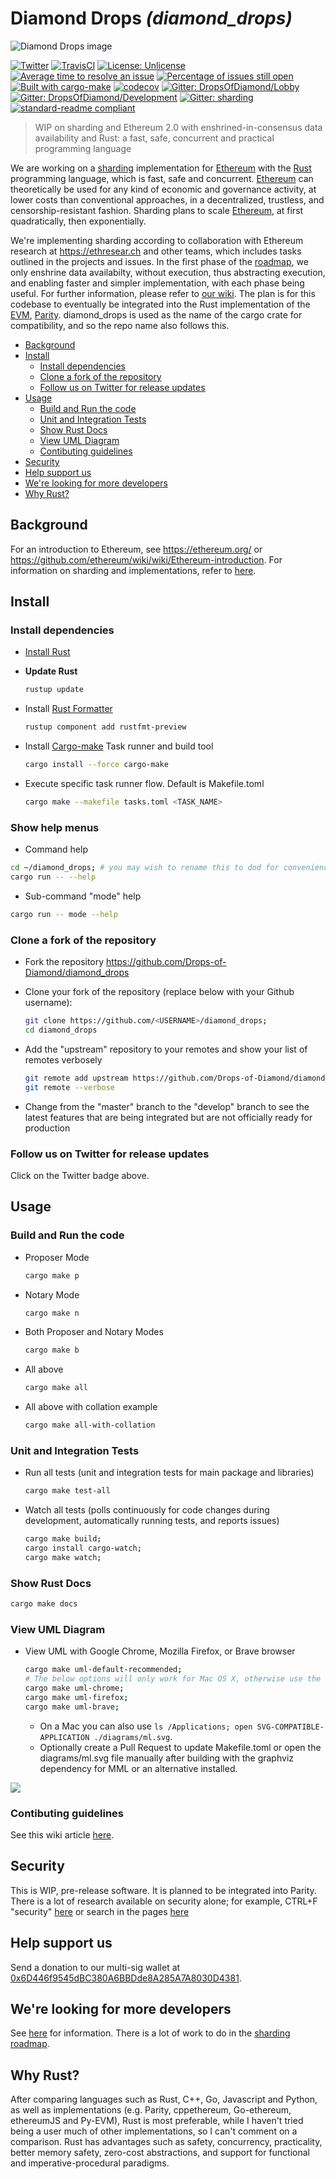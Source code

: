 # Diamond Drops _(diamond_drops)_
![Diamond Drops image](https://raw.githubusercontent.com/Drops-of-Diamond/diamond_drops/develop/images/diamond_drops.png)

[![Twitter](https://img.shields.io/twitter/follow/DropsofDiamond.svg?style=social)](https://twitter.com/DropsOfDiamond)
[![TravisCI](https://img.shields.io/travis/Drops-of-Diamond/diamond_drops/master.svg)](https://travis-ci.org/Drops-of-Diamond/diamond_drops)
[![License: Unlicense](https://img.shields.io/badge/License-Unlicense-lightgrey.svg)](https://github.com/Drops-of-Diamond/diamond_drops/blob/master/LICENSE)
[![Average time to resolve an issue](http://isitmaintained.com/badge/resolution/Drops-of-Diamond/diamond_drops.svg)](http://isitmaintained.com/project/Drops-of-Diamond/diamond_drops "Average time to resolve an issue")
[![Percentage of issues still open](http://isitmaintained.com/badge/open/Drops-of-Diamond/diamond_drops.svg)](http://isitmaintained.com/project/Drops-of-Diamond/diamond_drops "Percentage of issues still open")
[![Built with cargo-make](https://sagiegurari.github.io/cargo-make/assets/badges/cargo-make.svg)](https://sagiegurari.github.io/cargo-make)
[![codecov](https://codecov.io/gh/Drops-of-Diamond/diamond_drops/branch/master/graph/badge.svg)](https://codecov.io/gh/Drops-of-Diamond/diamond_drops)
[![Gitter: DropsOfDiamond/Lobby](https://img.shields.io/badge/gitter-Drops%20of%20Diamond/Lobby-4AB495.svg)](https://gitter.im/Drops-of-Diamond/Lobby)
[![Gitter: DropsOfDiamond/Development](https://img.shields.io/badge/gitter-Drops%20of%20Diamond/Development-4AB495.svg)](https://gitter.im/Drops-of-Diamond/Development)
[![Gitter: sharding](https://img.shields.io/badge/gitter-sharding-4AB495.svg)](https://gitter.im/ethereum/sharding)
[![standard-readme compliant](https://img.shields.io/badge/readme%20style-standard-brightgreen.svg?style=flat-square)](https://github.com/RichardLitt/standard-readme)

> WIP on sharding and Ethereum 2.0 with enshrined-in-consensus data availability and Rust: a fast, safe, concurrent and practical programming language

We are working on a [sharding](https://github.com/ethereum/wiki/wiki/Sharding-introduction-R&D-compendium) implementation for [Ethereum](https://ethereum.org) with the [Rust](https://www.rust-lang.org/en-US/) programming language, which is fast, safe and concurrent. [Ethereum](https://github.com/ethereum/wiki/wiki/White-Paper) can theoretically be used for any kind of economic and governance activity, at lower costs than conventional approaches, in a decentralized, trustless, and censorship-resistant fashion. Sharding plans to scale [Ethereum](https://github.com/ethereum/wiki/wiki/Ethereum-introduction), at first quadratically, then exponentially.

We're implementing sharding according to collaboration with Ethereum research at https://ethresear.ch and other teams, which includes tasks outlined in the projects and issues. In the first phase of the [roadmap](https://github.com/ethereum/wiki/wiki/Sharding-roadmap), we only enshrine data availabilty, without execution, thus abstracting execution, and enabling faster  and simpler implementation, with each phase being useful. For further information, please refer to [our wiki](https://github.com/Drops-of-Diamond/diamond_drops/wiki). The plan is for this codebase to eventually be integrated into the Rust implementation of the [EVM](https://github.com/ethereum/wiki/wiki/Ethereum-Virtual-Machine-(EVM)-Awesome-List), [Parity](https://github.com/paritytech/parity). diamond_drops is used as the name of the cargo crate for compatibility, and so the repo name also follows this.

<!-- START doctoc generated TOC please keep comment here to allow auto update -->
<!-- DON'T EDIT THIS SECTION, INSTEAD RE-RUN doctoc TO UPDATE -->

- [Background](#background)
- [Install](#install)
  - [Install dependencies](#install-dependencies)
  - [Clone a fork of the repository](#clone-a-fork-of-the-repository)
  - [Follow us on Twitter for release updates](#follow-us-on-twitter-for-release-updates)
- [Usage](#usage)
  - [Build and Run the code](#build-and-run-the-code)
  - [Unit and Integration Tests](#unit-and-integration-tests)
  - [Show Rust Docs](#show-rust-docs)
  - [View UML Diagram](#view-uml-diagram)
  - [Contibuting guidelines](#contibuting-guidelines)
- [Security](#security)
- [Help support us](#help-support-us)
- [We're looking for more developers](#were-looking-for-more-developers)
- [Why Rust?](#why-rust)

<!-- END doctoc generated TOC please keep comment here to allow auto update -->

## Background

For an introduction to Ethereum, see https://ethereum.org/ or https://github.com/ethereum/wiki/wiki/Ethereum-introduction. For information on sharding and implementations, refer to [here](https://github.com/ethereum/wiki/wiki/Sharding-introduction-and-implementations).

## Install

### Install dependencies

  * [Install Rust](https://github.com/rust-lang/book/blob/master/2018-edition/src/ch01-01-installation.md)

  * **Update Rust**
    ```bash
    rustup update
    ```

  * Install [Rust Formatter](https://github.com/rust-lang-nursery/rustfmt)
    ```bash
    rustup component add rustfmt-preview
    ```

  * Install [Cargo-make](https://github.com/sagiegurari/cargo-make) Task runner and build tool
    ```bash
    cargo install --force cargo-make
    ```

  * Execute specific task runner flow. Default is Makefile.toml
    ```bash
    cargo make --makefile tasks.toml <TASK_NAME>
    ```
### Show help menus

* Command help
```bash
cd ~/diamond_drops; # you may wish to rename this to dod for convenience
cargo run -- --help
```

* Sub-command "mode" help
```bash
cargo run -- mode --help
```

### Clone a fork of the repository

  * Fork the repository https://github.com/Drops-of-Diamond/diamond_drops

  * Clone your fork of the repository (replace <USERNAME> below with your Github username):
    ```bash
    git clone https://github.com/<USERNAME>/diamond_drops;
    cd diamond_drops
    ```

  * Add the "upstream" repository to your remotes and show your list of remotes verbosely
    ```bash
    git remote add upstream https://github.com/Drops-of-Diamond/diamond_drops;
    git remote --verbose
    ```

  * Change from the "master" branch to the "develop" branch to see the latest features that are being integrated but are not officially ready for production
  
### Follow us on Twitter for release updates

Click on the Twitter badge above.

## Usage
### Build and Run the code

  * Proposer Mode
    ```bash
    cargo make p
    ```

  * Notary Mode
    ```bash
    cargo make n
    ```

  * Both Proposer and Notary Modes
    ```bash
    cargo make b
    ```
  
  * All above
    ```bash
    cargo make all
    ```

  * All above with collation example
    ```bash
    cargo make all-with-collation
    ```

### Unit and Integration Tests

  * Run all tests (unit and integration tests for main package and libraries) 
    ```bash
    cargo make test-all
    ```

  * Watch all tests (polls continuously for code changes during development, automatically running tests, and reports issues)
    ```bash
    cargo make build;
    cargo install cargo-watch;
    cargo make watch;
    ```

### Show Rust Docs

```bash
cargo make docs
```

### View UML Diagram

* View UML with Google Chrome, Mozilla Firefox, or Brave browser

    ```bash
    cargo make uml-default-recommended;
    # The below options will only work for Mac OS X, otherwise use the above.
    cargo make uml-chrome;
    cargo make uml-firefox;
    cargo make uml-brave;
    ```
  * On a Mac you can also use `ls /Applications; open SVG-COMPATIBLE-APPLICATION ./diagrams/ml.svg`.
  * Optionally create a Pull Request to update Makefile.toml or open the diagrams/ml.svg file manually after building with the graphviz dependency for MML or an alternative installed.

![](
https://raw.githubusercontent.com/Drops-of-Diamond/diamond_drops/develop/diagrams/ml.svg?sanitize=true)

### Contibuting guidelines

See this wiki article [here](https://github.com/Drops-of-Diamond/diamond_drops/wiki/Contributing-guidelines).

## Security

This is WIP, pre-release software. It is planned to be integrated into Parity. There is a lot of research available on security alone; for example, CTRL+F "security" [here](https://github.com/ethereum/wiki/wiki/Sharding-FAQ) or search in the pages [here](https://github.com/ethereum/wiki/wiki/Sharding-introduction-R&D-compendium#information)

## Help support us

Send a donation to our multi-sig wallet at [0x6D446f9545dBC380A6BBDde8A285A7A8030D4381](https://etherscan.io/address/0x6d446f9545dbc380a6bbdde8a285a7a8030d4381).

## We're looking for more developers

See [here](https://github.com/Drops-of-Diamond/diamond_drops/wiki/Introduction-and-onboarding-process-for-new-developers) for information. There is a lot of work to do in the [sharding roadmap](https://github.com/ethereum/wiki/wiki/Sharding-roadmap).

## Why Rust?

After comparing languages such as Rust, C++, Go, Javascript and Python, as well as implementations (e.g. Parity, cppethereum, Go-ethereum, ethereumJS and Py-EVM), Rust is most preferable, while I haven't tried being a user much of other implementations, so I can't comment on a comparison. Rust has advantages such as safety, concurrency, practicality, better memory safety, zero-cost abstractions, and support for functional and imperative-procedural paradigms.

<!-- Not necessary
### Further information

This repo and the Drops of Diamond project it belongs to is not a part of or owned by the Ethereum Foundation, nor is it endorsed by the Foundation. A different project name and logo may be used (the logo could use a more modern design rather than just using a photo in the public domain), and alternative proposals are welcome. The Drops of Diamond project is not legally incorporated as of yet, so legally it is not an organisation. That should be done, but probably only as needed once the project is more well-developed.
-->
